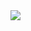 <a href="https://github.com/icarus-00/Course_Management_System_improved_frontend//graphs/contributors">
  <img src="https://opencollective.com/Course_Management_System_improved_frontend/contributors.svg?width=890&button=false">
</a>
